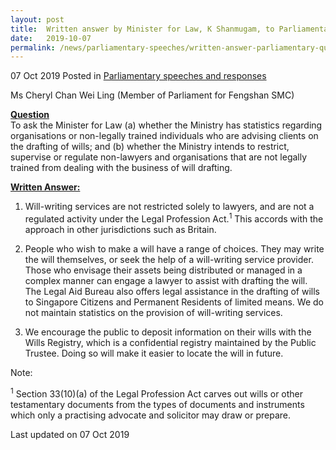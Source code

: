 ```yaml
---
layout: post
title:  Written answer by Minister for Law, K Shanmugam, to Parliamentary Question on the Drafting of Wills
date:   2019-10-07
permalink: /news/parliamentary-speeches/written-answer-parliamentary-question-on-the-drafting-of-wills
---
```


07 Oct 2019 Posted in [Parliamentary speeches and responses](/news/parliamentary-speeches)

Ms Cheryl Chan Wei Ling (Member of Parliament for Fengshan SMC) 
 
**<u>Question</u>**  
To ask the Minister for Law (a) whether the Ministry has statistics regarding organisations or non-legally trained individuals who are advising clients on the drafting of wills; and (b) whether the Ministry intends to restrict, supervise or regulate non-lawyers and organisations that are not legally trained from dealing with the business of will drafting.
 
**<u>Written Answer:</u>**  
1. Will-writing services are not restricted solely to lawyers, and are not a regulated activity under the Legal Profession Act.<sup>1</sup> This accords with the approach in other jurisdictions such as Britain.
 
2. People who wish to make a will have a range of choices. They may write the will themselves, or seek the help of a will-writing service provider. Those who envisage their assets being distributed or managed in a complex manner can engage a lawyer to assist with drafting the will. The Legal Aid Bureau also offers legal assistance in the drafting of wills to Singapore Citizens and Permanent Residents of limited means. We do not maintain statistics on the provision of will-writing services.
 
3. We encourage the public to deposit information on their wills with the Wills Registry, which is a confidential registry maintained by the Public Trustee. Doing so will make it easier to locate the will in future.   

Note:

<sup>1</sup> Section 33(10)(a) of the Legal Profession Act carves out wills or other testamentary documents from the types of documents and instruments which only a practising advocate and solicitor may draw or prepare.

<p class="right-side-updated">Last updated on 07 Oct 2019</p> 

